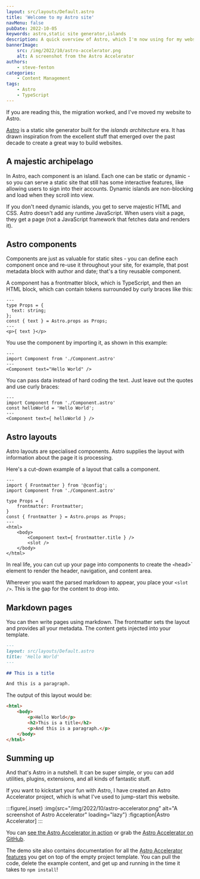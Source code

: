 ```yaml
---
layout: src/layouts/Default.astro
title: 'Welcome to my Astro site'
navMenu: false
pubDate: 2022-10-05
keywords: astro,static site generator,islands
description: A quick overview of Astro, which I'm now using for my website.
bannerImage:
    src: /img/2022/10/astro-accelerator.png
    alt: A screenshot from the Astro Accelerator
authors:
    - steve-fenton
categories:
    - Content Management
tags:
    - Astro
    - TypeScript
---
```


If you are reading this, the migration worked, and I've moved my website to Astro.

[Astro](https://astro.build/) is a static site generator built for the *islands architecture* era. It has drawn inspiration from the excellent stuff that emerged over the past decade to create a great way to build websites.

## A majestic archipelago

In Astro, each component is an island. Each one can be static or dynamic - so you can serve a static site that still has some interactive features, like allowing users to sign into their accounts. Dynamic islands are non-blocking and load when they scroll into view.

If you don't need dynamic islands, you get to serve majestic HTML and CSS. Astro doesn't add any runtime JavaScript. When users visit a page, they get a page (not a JavaScript framework that fetches data and renders it).

## Astro components

Components are just as valuable for static sites - you can define each component once and re-use it throughout your site, for example, that post metadata block with author and date; that's a tiny reusable component.

A component has a frontmatter block, which is TypeScript, and then an HTML block, which can contain tokens surrounded by curly braces like this:

```astro
---
type Props = {
  text: string;
};
const { text } = Astro.props as Props;
---
<p>{ text }</p>

```

You use the component by importing it, as shown in this example:

```astro
---
import Component from './Component.astro'
---
<Component text="Hello World" />
```

You can pass data instead of hard coding the text. Just leave out the quotes and use curly braces:

```astro
---
import Component from './Component.astro'
const helloWorld = 'Hello World';
---
<Component text={ helloWorld } />
```

## Astro layouts

Astro layouts are specialised components. Astro supplies the layout with information about the page it is processing.

Here's a cut-down example of a layout that calls a component.

```astro
---
import { Frontmatter } from '@config';
import Component from './Component.astro'

type Props = {
    frontmatter: Frontmatter;
}
const { frontmatter } = Astro.props as Props;
---
<html>
    <body>
        <Component text={ frontmatter.title } />
        <slot />
    </body>
</html>
```

In real life, you can cut up your page into components to create the `<`head>` element to render the header, navigation, and content area.

Wherever you want the parsed markdown to appear, you place your `<slot />`. This is the gap for the content to drop into.

## Markdown pages

You can then write pages using markdown. The frontmatter sets the layout and provides all your metadata. The content gets injected into your template.

```markdown
---
layout: src/layouts/Default.astro
title: 'Hello World'
---

## This is a title

And this is a paragraph.
```

The output of this layout would be:

```html
<html>
    <body>
        <p>Hello World</p>
        <h2>This is a title</h2>
        <p>And this is a paragraph.</p>
    </body>
</html>
```

## Summing up

And that's Astro in a nutshell. It can be super simple, or you can add utilities, plugins, extensions, and all kinds of fantastic stuff.

If you want to kickstart your fun with Astro, I have created an Astro Accelerator project, which is what I've used to jump-start this website.

:::figure{.inset}
:img{src="/img/2022/10/astro-accelerator.png" alt="A screenshot of Astro Accelerator" loading="lazy"}
:figcaption[Astro Accelerator]
:::

You can [see the Astro Accelerator in action](https://astro.stevefenton.co.uk/) or grab the [Astro Accelerator on GitHub](https://github.com/Steve-Fenton/astro-accelerator).

The demo site also contains documentation for all the [Astro Accelerator features](https://astro.stevefenton.co.uk/features/) you get on top of the empty project template. You can pull the code, delete the example content, and get up and running in the time it takes to `npm install`!
